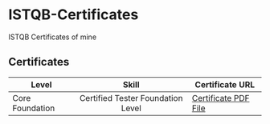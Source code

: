 # ISTQB-Certificates
ISTQB Certificates of mine

## Certificates
Level | Skill | Certificate URL
--- | :---: | ---
Core Foundation | Certified Tester Foundation Level | [Certificate PDF File](https://github.com/Revanth-Baskaran/ISTQB-Certificates/blob/main/Certificates%20PDF%20Files/CTFL-118314India-RevanthBaskaran-r1.pdf)
